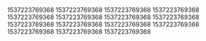 1537223769368
1537223769368
1537223769368
1537223769368
1537223769368
1537223769368
1537223769368
1537223769368
1537223769368
1537223769368
1537223769368
1537223769368
1537223769368
1537223769368
1537223769368